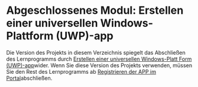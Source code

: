 # <a name="completed-module-create-a-universal-windows-platform-uwp-app"></a>Abgeschlossenes Modul: Erstellen einer universellen Windows-Plattform (UWP)-app

Die Version des Projekts in diesem Verzeichnis spiegelt das Abschließen des Lernprogramms durch [Erstellen einer universellen Windows-Platt Form (UWP)-app](https://docs.microsoft.com/graph/training/uwp-tutorial?tutorial-step=1)wider. Wenn Sie diese Version des Projekts verwenden, müssen Sie den Rest des Lernprogramms ab [Registrieren der APP im Portal](https://docs.microsoft.com/graph/training/uwp-tutorial?tutorial-step=2)abschließen.